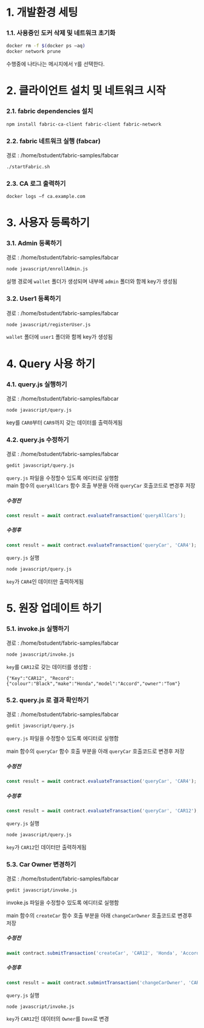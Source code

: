 # 1. 개발환경 세팅
### 1.1. 사용중인 도커 삭제 및 네트워크 초기화

```bash
docker rm -f $(docker ps –aq)
docker network prune
```
수행중에 나타나는 메시지에서 `Y`를 선택한다.  


# 2. 클라이언트 설치 및 네트워크 시작
### 2.1. fabric dependencies 설치
```bash
npm install fabric-ca-client fabric-client fabric-network
```
### 2.2. fabric 네트워크 실행 (fabcar)
경로 : /home/bstudent/fabric-samples/fabcar
```bash
./startFabric.sh
```
### 2.3. CA 로그 출력하기
```bash
docker logs –f ca.example.com
```


# 3. 사용자 등록하기
### 3.1. Admin 등록하기
경로 : /home/bstudent/fabric-samples/fabcar
```bash
node javascript/enrollAdmin.js
```
실행 경로에 `wallet` 폴더가 생성되며 내부에 `admin` 폴더와 함께 key가 생성됨

### 3.2. User1 등록하기
경로 : /home/bstudent/fabric-samples/fabcar
```bash
node javascript/registerUser.js
```
`wallet` 폴더에 `user1` 폴더와 함께 key가 생성됨



# 4. Query 사용 하기
### 4.1. query.js 실행하기
경로 : /home/bstudent/fabric-samples/fabcar
```bash
node javascript/query.js
```
key를 `CAR0`부터 `CAR9`까지 갖는 데이터를 출력하게됨



### 4.2. query.js 수정하기
경로 : /home/bstudent/fabric-samples/fabcar
```bash
gedit javascript/query.js
```
`query.js` 파일을 수정할수 있도록 에디터로 실행함  
main 함수의 `queryAllCars` 함수 호출 부분을 아래 `queryCar` 호출코드로 변경후 저장  

##### 수정전
```javascript
const result = await contract.evaluateTransaction('queryAllCars');
```
##### 수정후
```javascript
const result = await contract.evaluateTransaction('queryCar', 'CAR4');
```
`query.js` 실행

```bash
node javascript/query.js
```
`key`가 `CAR4`인 데이터만 출력하게됨



# 5. 원장 업데이트 하기
### 5.1. invoke.js 실행하기
경로 : /home/bstudent/fabric-samples/fabcar
```bash
node javascript/invoke.js
```
`key`를 `CAR12`로 갖는 데이터를 생성함 :
```
{"Key":"CAR12", "Record":{"colour":"Black","make":"Honda","model":"Accord","owner":"Tom"}
```


### 5.2. query.js 로 결과 확인하기
경로 : /home/bstudent/fabric-samples/fabcar
```bash
gedit javascript/query.js
```
`query.js` 파일을 수정할수 있도록 에디터로 실행함


main 함수의 `queryCar` 함수 호출 부분을 아래 `queryCar` 호출코드로 변경후 저장  

##### 수정전
```javascript
const result = await contract.evaluateTransaction('queryCar', 'CAR4');
```
##### 수정후
```javascript
const result = await contract.evaluateTransaction('queryCar', 'CAR12');
```
`query.js` 실행

```bash
node javascript/query.js
```
`key`가 `CAR12`인 데이터만 출력하게됨


### 5.3. Car Owner 변경하기
경로 : /home/bstudent/fabric-samples/fabcar
```bash
gedit javascript/invoke.js
```
invoke.js 파일을 수정할수 있도록 에디터로 실행함



main 함수의 `createCar` 함수 호출 부분을 아래 `changeCarOwner` 호출코드로 변경후 저장  

##### 수정전
```javascript
await contract.submitTransaction('createCar', 'CAR12', 'Honda', 'Accord', 'Black', 'Tom');
```
##### 수정후
```javascript
const result = await contract.submintTransaction('changeCarOwner', 'CAR12', 'Dave');
```
`query.js` 실행

```bash
node javascript/invoke.js
```
`key`가 `CAR12`인 데이터의 `Owner`를 `Dave`로 변경
